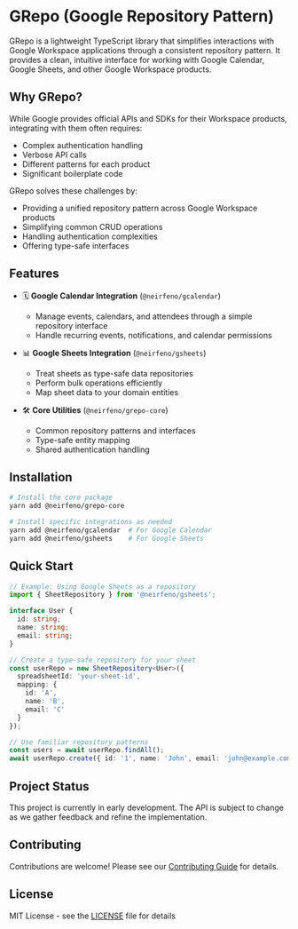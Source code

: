 # GRepo (Google Repository Pattern)

GRepo is a lightweight TypeScript library that simplifies interactions with Google Workspace applications through a consistent repository pattern. It provides a clean, intuitive interface for working with Google Calendar, Google Sheets, and other Google Workspace products.

## Why GRepo?

While Google provides official APIs and SDKs for their Workspace products, integrating with them often requires:
- Complex authentication handling
- Verbose API calls
- Different patterns for each product
- Significant boilerplate code

GRepo solves these challenges by:
- Providing a unified repository pattern across Google Workspace products
- Simplifying common CRUD operations
- Handling authentication complexities
- Offering type-safe interfaces

## Features

- 🗓️ **Google Calendar Integration** (`@neirfeno/gcalendar`)
  - Manage events, calendars, and attendees through a simple repository interface
  - Handle recurring events, notifications, and calendar permissions

- 📊 **Google Sheets Integration** (`@neirfeno/gsheets`)
  - Treat sheets as type-safe data repositories
  - Perform bulk operations efficiently
  - Map sheet data to your domain entities

- 🛠️ **Core Utilities** (`@neirfeno/grepo-core`)
  - Common repository patterns and interfaces
  - Type-safe entity mapping
  - Shared authentication handling

## Installation

```bash
# Install the core package
yarn add @neirfeno/grepo-core

# Install specific integrations as needed
yarn add @neirfeno/gcalendar  # For Google Calendar
yarn add @neirfeno/gsheets    # For Google Sheets
```

## Quick Start

```typescript
// Example: Using Google Sheets as a repository
import { SheetRepository } from '@neirfeno/gsheets';

interface User {
  id: string;
  name: string;
  email: string;
}

// Create a type-safe repository for your sheet
const userRepo = new SheetRepository<User>({
  spreadsheetId: 'your-sheet-id',
  mapping: {
    id: 'A',
    name: 'B',
    email: 'C'
  }
});

// Use familiar repository patterns
const users = await userRepo.findAll();
await userRepo.create({ id: '1', name: 'John', email: 'john@example.com' });
```

## Project Status

This project is currently in early development. The API is subject to change as we gather feedback and refine the implementation.

## Contributing

Contributions are welcome! Please see our [Contributing Guide](CONTRIBUTING.md) for details.

## License

MIT License - see the [LICENSE](LICENSE) file for details 